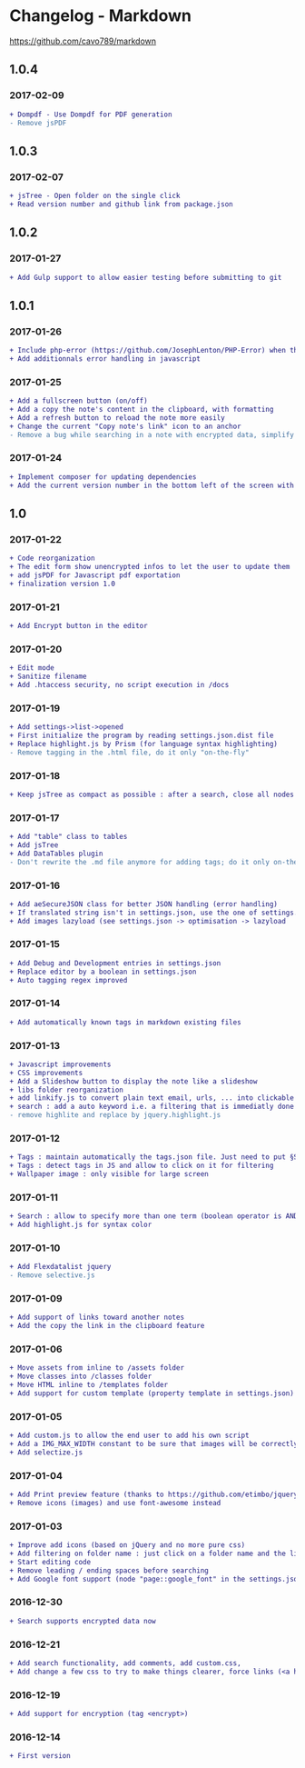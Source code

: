 # Changelog - Markdown

https://github.com/cavo789/markdown

## 1.0.4

### 2017-02-09

```diff
+ Dompdf - Use Dompdf for PDF generation
- Remove jsPDF
```

## 1.0.3

### 2017-02-07

```diff
+ jsTree - Open folder on the single click
+ Read version number and github link from package.json
```

## 1.0.2

### 2017-01-27

```diff
+ Add Gulp support to allow easier testing before submitting to git
```

## 1.0.1

### 2017-01-26

```diff
+ Include php-error (https://github.com/JosephLenton/PHP-Error) when the development is enabled (in settings.json)
+ Add additionnals error handling in javascript
```

### 2017-01-25

```diff
+ Add a fullscreen button (on/off)
+ Add a copy the note's content in the clipboard, with formatting
+ Add a refresh button to reload the note more easily
+ Change the current "Copy note's link" icon to an anchor
- Remove a bug while searching in a note with encrypted data, simplify the function
```

### 2017-01-24

```diff
+ Implement composer for updating dependencies
+ Add the current version number in the bottom left of the screen with a link to the GitHub repository
```


## 1.0

### 2017-01-22

```diff
+ Code reorganization
+ The edit form show unencrypted infos to let the user to update them
+ add jsPDF for Javascript pdf exportation
+ finalization version 1.0
```
### 2017-01-21
```diff
+ Add Encrypt button in the editor
```

### 2017-01-20
```diff
+ Edit mode 
+ Sanitize filename
+ Add .htaccess security, no script execution in /docs
```

### 2017-01-19
```diff
+ Add settings->list->opened
+ First initialize the program by reading settings.json.dist file
+ Replace highlight.js by Prism (for language syntax highlighting)
- Remove tagging in the .html file, do it only "on-the-fly"
```

### 2017-01-18
```diff
+ Keep jsTree as compact as possible : after a search, close all nodes and show only ones with selected node
```

### 2017-01-17
```diff
+ Add "table" class to tables
+ Add jsTree
+ Add DataTables plugin
- Don't rewrite the .md file anymore for adding tags; do it only on-the-fly
```

### 2017-01-16
```diff
+ Add aeSecureJSON class for better JSON handling (error handling)
+ If translated string isn't in settings.json, use the one of settings.json.dist
+ Add images lazyload (see settings.json -> optimisation -> lazyload
```

### 2017-01-15
```diff
+ Add Debug and Development entries in settings.json
+ Replace editor by a boolean in settings.json
+ Auto tagging regex improved
```

### 2017-01-14
```diff
+ Add automatically known tags in markdown existing files
```

### 2017-01-13
```diff
+ Javascript improvements
+ CSS improvements
+ Add a Slideshow button to display the note like a slideshow
+ libs folder reorganization
+ add linkify.js to convert plain text email, urls, ... into clickable ones
+ search : add a auto keyword i.e. a filtering that is immediatly done when showing the application screen
- remove highlite and replace by jquery.highlight.js
```

### 2017-01-12
```diff
+ Tags : maintain automatically the tags.json file. Just need to put §Some_Tag in a document (une § and not #)
+ Tags : detect tags in JS and allow to click on it for filtering
+ Wallpaper image : only visible for large screen
```

### 2017-01-11
```diff
+ Search : allow to specify more than one term (boolean operator is AND)
+ Add highlight.js for syntax color
```

### 2017-01-10
```diff
+ Add Flexdatalist jquery
- Remove selective.js
```

### 2017-01-09
```diff
+ Add support of links toward another notes 
+ Add the copy the link in the clipboard feature
```

### 2017-01-06
```diff
+ Move assets from inline to /assets folder
+ Move classes into /classes folder
+ Move HTML inline to /templates folder
+ Add support for custom template (property template in settings.json)
```

### 2017-01-05
```diff
+ Add custom.js to allow the end user to add his own script
+ Add a IMG_MAX_WIDTH constant to be sure that images will be correctly resized if too big
+ Add selectize.js
```

### 2017-01-04
```diff
+ Add Print preview feature (thanks to https://github.com/etimbo/jquery-print-preview-plugin)
+ Remove icons (images) and use font-awesome instead
```

### 2017-01-03
```diff
+ Improve add icons (based on jQuery and no more pure css)
+ Add filtering on folder name : just click on a folder name and the list will be limited to that folder
+ Start editing code
+ Remove leading / ending spaces before searching
+ Add Google font support (node "page::google_font" in the settings.json file)
```

### 2016-12-30
```diff
+ Search supports encrypted data now
```

### 2016-12-21
```diff
+ Add search functionality, add comments, add custom.css, 
+ Add change a few css to try to make things clearer, force links (<a href="">) to be opened in a new tab
```

### 2016-12-19
```diff
+ Add support for encryption (tag <encrypt>)
```

### 2016-12-14
```diff
+ First version
```